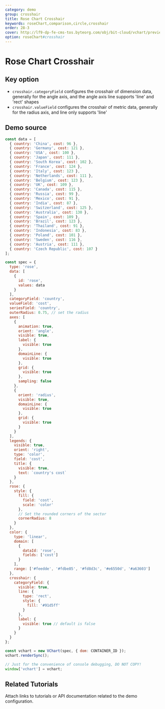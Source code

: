 ```yaml
---
category: demo
group: crosshair
title: Rose Chart Crosshair
keywords: roseChart,comparison,circle,crosshair
order: 28-3
cover: http://lf9-dp-fe-cms-tos.byteorg.com/obj/bit-cloud/vchart/preview/crosshair/polar-rect.png
option: roseChart#crosshair
---
```


# Rose Chart Crosshair

## Key option

- `crosshair.categoryField` configures the crosshair of dimension data, generally for the angle axis, and the angle axis line supports 'line' and 'rect' shapes
- `crosshair.valueField` configures the crosshair of metric data, generally for the radius axis, and line only supports 'line'

## Demo source

```javascript livedemo
const data = [
  { country: 'China', cost: 96 },
  { country: 'Germany', cost: 121 },
  { country: 'USA', cost: 100 },
  { country: 'Japan', cost: 111 },
  { country: 'South Korea', cost: 102 },
  { country: 'France', cost: 124 },
  { country: 'Italy', cost: 123 },
  { country: 'Netherlands', cost: 111 },
  { country: 'Belgium', cost: 123 },
  { country: 'UK', cost: 109 },
  { country: 'Canada', cost: 115 },
  { country: 'Russia', cost: 99 },
  { country: 'Mexico', cost: 91 },
  { country: 'India', cost: 87 },
  { country: 'Switzerland', cost: 125 },
  { country: 'Australia', cost: 130 },
  { country: 'Spain', cost: 109 },
  { country: 'Brazil', cost: 123 },
  { country: 'Thailand', cost: 91 },
  { country: 'Indonesia', cost: 83 },
  { country: 'Poland', cost: 101 },
  { country: 'Sweden', cost: 116 },
  { country: 'Austria', cost: 111 },
  { country: 'Czech Republic', cost: 107 }
];

const spec = {
  type: 'rose',
  data: [
    {
      id: 'rose',
      values: data
    }
  ],
  categoryField: 'country',
  valueField: 'cost',
  seriesField: 'country',
  outerRadius: 0.75, // set the radius
  axes: [
    {
      animation: true,
      orient: 'angle',
      visible: true,
      label: {
        visible: true
      },
      domainLine: {
        visible: true
      },
      grid: {
        visible: true
      },
      sampling: false
    },
    {
      orient: 'radius',
      visible: true,
      domainLine: {
        visible: true
      },
      grid: {
        visible: true
      }
    }
  ],
  legends: {
    visible: true,
    orient: 'right',
    type: 'color',
    field: 'cost',
    title: {
      visible: true,
      text: `country's cost`
    }
  },
  rose: {
    style: {
      fill: {
        field: 'cost',
        scale: 'color'
      },
      // Set the rounded corners of the sector
      cornerRadius: 8
    }
  },
  color: {
    type: 'linear',
    domain: [
      {
        dataId: 'rose',
        fields: ['cost']
      }
    ],
    range: ['#feedde', '#fdbe85', '#fd8d3c', '#e6550d', '#a63603']
  },
  crosshair: {
    categoryField: {
      visible: true,
      line: {
        type: 'rect',
        style: {
          fill: '#91d5ff'
        }
      },
      label: {
        visible: true // default is false
      }
    }
  }
};

const vchart = new VChart(spec, { dom: CONTAINER_ID });
vchart.renderSync();

// Just for the convenience of console debugging, DO NOT COPY!
window['vchart'] = vchart;
```

## Related Tutorials

Attach links to tutorials or API documentation related to the demo configuration.
